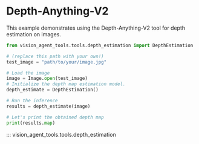 # Depth-Anything-V2 

This example demonstrates using the Depth-Anything-V2 tool for depth estimation on images.



```python
from vision_agent_tools.tools.depth_estimation import DepthEstimation

# (replace this path with your own!)
test_image = "path/to/your/image.jpg"

# Load the image
image = Image.open(test_image)
# Initialize the depth map estimation model.
depth_estimate = DepthEstimation()

# Run the inference
results = depth_estimate(image)

# Let's print the obtained depth map
print(results.map)
```

::: vision_agent_tools.tools.depth_estimation
